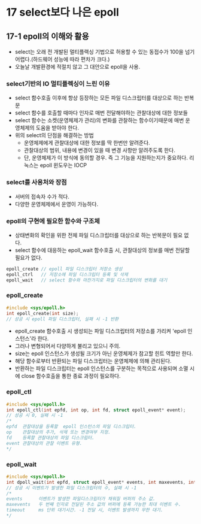 # 17 select보다 나은 epoll

## 17-1 epoll의 이해와 활용

* select는 오래 전 개발된 멀티플랙싱 기법으로 허용할 수 있는 동접수가 100을 넘기 어렵다.(하드웨어 성능에 따라 편차가 크다.)
* 오늘날 개발환경에 적절치 않고 그 대안으로 epoll을 사용.

### select기반의 IO 멀티플렉싱이 느린 이유

* select 함수호출 이후에 항상 등장하는 모든 파일 디스크립터를 대상으로 하는 반복문
* select 함수를 호출할 때마다 인자로 매번 전달해야하는 관찰대상에 대한 정보들
* select 함수는 소켓(운영체제가 관리)의 변화를 관찰하는 함수이기때문에 매번 운영체제의 도움을 받아야 한다.
* 위의 select의 단점을 해결하는 방법
    * 운영체제에게 관찰대상에 대한 정보를 딱 한번만 알려준다.
    * 관찰대상의 범위, 내용에 변경이 있을 때 변경 사항만 알려주도록 한다.
    * 단, 운영체제가 이 방식에 동의할 경우. 즉 그 기능을 지원하는지가 중요하다. 리눅스는 epoll 윈도우는 IOCP

### select를 사용처와 장점

* 서버의 접속자 수가 적다.
* 다양한 운영체제에서 운영이 가능하다.

### epoll의 구현에 필요한 함수와 구조체

* 상태변화의 확인을 위한 전체 파일 디스크립터를 대상으로 하는 반복문이 필요 없다.
* select 함수에 대응하는 epoll_wait 함수호출 시, 관찰대상의 정보를 매번 전달할 필요가 없다.

```cpp
epoll_create // epoll 파일 디스크립터 저장소 생성
epoll_ctrl   // 저장소에 파일 디스크립터 등록 및 삭제
epoll_wait   // select 함수와 마찬가지로 파일 디스크립터의 변화를 대기
```

### epoll_create

```cpp
#include <sys/epoll.h>
int epoll_create(int size);
// 성공 시 epoll 파일 디스크립터, 실패 시 -1 반환
```

* epoll_create 함수호출 시 생성되는 파일 디스크립터의 저장소를 가리켜 'epoll 인스턴스'라 한다.
* 그러나 변형되어서 다양하게 불리고 있으니 주의.
* size는 epoll 인스턴스가 생성될 크기가 아닌 운영체제가 참고할 힌트 역할만 한다.
* 해당 함수로부터 반환되는 파일 디스크립터는 운영체제에 의해 관리된다.
* 반환하는 파일 디스크립터는 epoll 인스턴스를 구분하는 목적으로 사용되며 소멸 시에 close 함수호출을 통한 종료 과정이 필요하다.

### epoll_ctl

```c
#include <sys/epoll.h>
int epoll_ctl(int epfd, int op, int fd, struct epoll_event* event);
// 성공 시 0, 실패 시 -1
/*
epfd  관찰대상을 등록할  epoll 인스턴스의 파일 디스크립터.
op    관찰대상의 추가, 삭제 또는 변경여부 지정.
fd    등록할 관찰대상의 파일 디스크립터.
event 관찰대상의 관찰 이벤트 유형.
*/
```



### epoll_wait

```c
#include <sys/epoll.h>
int dpoll_wait(int epfd, struct epoll_event* events, int maxevents, int timeout);
// 성공 시 이벤트가 발생한 파일 디스크립터의 수, 실패 시 -1
/*
events      이벤트가 발생한 파일디스크립터가 채워질 버퍼의 주소 값.
maxevents   두 번째 인자로 전달된 주소 값의 버퍼에 등록 가능한 최대 이벤트 수.
timeout     ms 단위 대기시간. -1 전달 시, 이벤트 발생까지 무한 대기.
*/
```